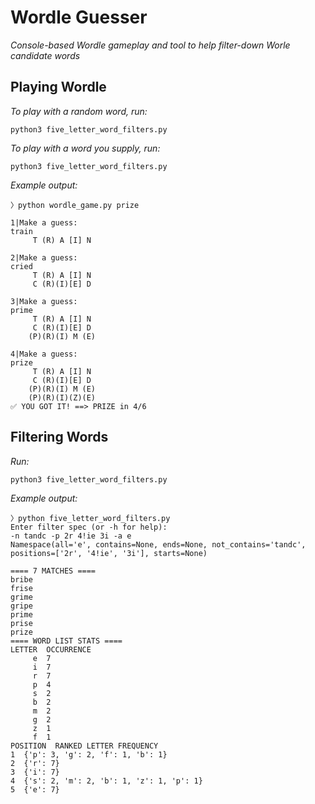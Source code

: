 Wordle Guesser
====

_Console-based Wordle gameplay and tool to help filter-down Worle candidate words_


## Playing Wordle
_To play with a random word, run:_

```shell
python3 five_letter_word_filters.py
```

_To play with a word you supply, run:_

```shell
python3 five_letter_word_filters.py
```

_Example output:_

```
〉python wordle_game.py prize 

1|Make a guess: 
train
	 T (R) A [I] N 

2|Make a guess: 
cried
	 T (R) A [I] N 
	 C (R)(I)[E] D 

3|Make a guess: 
prime
	 T (R) A [I] N 
	 C (R)(I)[E] D 
	(P)(R)(I) M (E)

4|Make a guess: 
prize
	 T (R) A [I] N 
	 C (R)(I)[E] D 
	(P)(R)(I) M (E)
	(P)(R)(I)(Z)(E)
✅ YOU GOT IT! ==> PRIZE in 4/6
```

## Filtering Words
_Run:_

```shell
python3 five_letter_word_filters.py
``` 

_Example output:_

```
〉python five_letter_word_filters.py
Enter filter spec (or -h for help):
-n tandc -p 2r 4!ie 3i -a e
Namespace(all='e', contains=None, ends=None, not_contains='tandc', positions=['2r', '4!ie', '3i'], starts=None)

==== 7 MATCHES ====
bribe
frise
grime
gripe
prime
prise
prize
==== WORD LIST STATS ====
LETTER  OCCURRENCE
     e  7
     i  7
     r  7
     p  4
     s  2
     b  2
     m  2
     g  2
     z  1
     f  1
POSITION  RANKED LETTER FREQUENCY
1  {'p': 3, 'g': 2, 'f': 1, 'b': 1}
2  {'r': 7}
3  {'i': 7}
4  {'s': 2, 'm': 2, 'b': 1, 'z': 1, 'p': 1}
5  {'e': 7}

``` 
